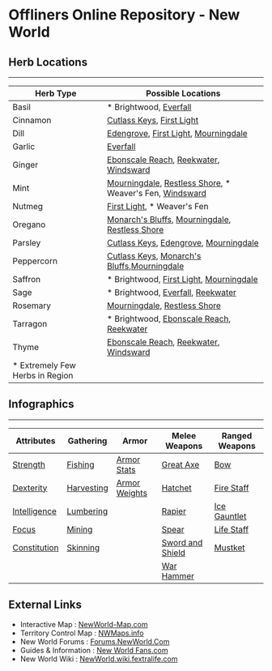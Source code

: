 # Offliners Online Repository - New World

## Herb Locations
---
| Herb Type  | Possible Locations |
| ---------  | ---------------- |
| Basil      | * Brightwood, [Everfall](images/herb_locations_everfall.jpg) |
| Cinnamon   | [Cutlass Keys](images/herb_locations_cutlasskeys.jpg), [First Light](images/herb_locations_firstlight.jpg) |
| Dill       | [Edengrove](images/herb_locations_edengrove.jpg), [First Light](images/herb_locations_firstlight.jpg), [Mourningdale](images/herb_locations_mourningdale.jpg) |
| Garlic     | [Everfall](images/herb_locations_everfall.jpg) |
| Ginger     | [Ebonscale Reach](images/herb_locations_ebonscalereach.jpg), [Reekwater](images/herb_locations_reekwater.jpg), [Windsward](images/herb_locations_windsward.jpg) |
| Mint       | [Mourningdale](images/herb_locations_mourningdale.jpg), [Restless Shore](images/herb_locations_restlessshore.jpg), * Weaver's Fen, [Windsward](images/herb_locations_windsward.jpg) |
| Nutmeg     | [First Light](images/herb_locations_firstlight.jpg), * Weaver's Fen |
| Oregano    | [Monarch's Bluffs](images/herb_locations_monarchsbluffs.jpg), [Mourningdale](images/herb_locations_mourningdale.jpg), [Restless Shore](images/herb_locations_restlessshore.jpg) |
| Parsley    | [Cutlass Keys](images/herb_locations__cutlasskeys.jpg), [Edengrove](images/herb_locations_edengrove.jpg), [Mourningdale](images/herb_locations_mourningdale.jpg) |
| Peppercorn | [Cutlass Keys](images/herb_locations_cutlasskeys.jpg), [Monarch's Bluffs](images/herb_locations_monarchsbluffs.jpg),[Mourningdale](images/herb_locations_mourningdale.jpg) |
| Saffron    | * Brightwood, [First Light](images/herb_locations_firstlight.jpg), [Mourningdale](images/herb_locations_mourningdale.jpg) |
| Sage       | * Brightwood, [Everfall](images/herb_locations_everfall.jpg), [Reekwater](images/herb_locations_reekwater.jpg) |
| Rosemary   | [Mourningdale](images/herb_locations_mourningdale.jpg), [Restless Shore](images/herb_locations_restlessshore.jpg) |
| Tarragon   | * Brightwood, [Ebonscale Reach](images/herb_locations_ebonscalereach.jpg), [Reekwater](images/herb_locations_reekwater.jpg) |
| Thyme      | [Ebonscale Reach](images/herb_locations_ebonscalereach.jpg), [Reekwater](images/herb_locations_reekwater.jpg), [Windsward](images/herb_locations_windsward.jpg) |
| * Extremely Few Herbs in Region |

## Infographics
---
| Attributes   | Gathering  | Armor | Melee Weapons | Ranged Weapons |
| ------------- |-------------| ------ | ------- | ------ |
| [Strength](images/attribute_strengh.jpg)          | [Fishing](images/gathering_fishing.jpg)       | [Armor Stats](images/armor_stats.png)   | [Great Axe](images/weapon_greataxe.jpg)   | [Bow](images/weapon_bow.jpg) |
| [Dexterity](images/attribute_dexterity.jpg)       | [Harvesting](images/gathering_harvesting.jpg) | [Armor Weights](images/armor_weight.png) | [Hatchet](images/weapon_hatchet.jpg)      | [Fire Staff](images/weapon_firestaff.jpg) | 
| [Intelligence](images/attribute_intelligence.jpg) | [Lumbering](images/gathering_lumbering.jpg)   |                                         | [Rapier](images/weapon_rapier.jpg) | [Ice Gauntlet](images/weapon_icegauntlet.jpg) |
| [Focus](images/attribute_focus.jpg)               | [Mining](images/gathering_mining.jpg)         |                                         | [Spear](images/weapon_spear.jpg)   | [Life Staff](images/weapon_lifestaff.jpg) | 
| [Constitution](images/attribute_constitution.jpg) | [Skinning](images/gathering_skinning.jpg)     |                                         | [Sword and Shield](images/weapon_swordandshield.jpg) | [Mustket](images/weapon_musket.jpg) |
|                                                   |                                               |                                         | [War Hammer](images/weapon_warhammer.jpg)  | |

## External Links
 * Interactive Map : [NewWorld-Map.com](https://www.newworld-map.com/)
 * Territory Control Map : [NWMaps.info](https://nwmaps.info/)
 * New World Forums : [Forums.NewWorld.Com](https://forums.newworld.com/)
 * Guides & Information : [New World Fans.com](https://newworldfans.com/)
 * New World Wiki : [NewWorld.wiki.fextralife.com](https://newworld.wiki.fextralife.com/)